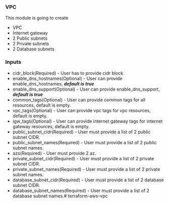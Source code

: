 ### VPC

This module is going to create
* VPC
* Internet gateway
* 2 Public subnets
* 2 Private subnets
* 2 Database subnets

### Inputs
* cidr_block(Required) - User has to provide cidr block
* enable_dns_hostnames(Optional) - User can provide enable_dns_hostnames, ***default is true***
* enable_dns_support(Optional) - User can provide enable_dns_support, ***default is true***
* common_tags(Optional) - User can provide common tags for all resources, default is empty.
* vpc_tags(Optional) - User can provide vpc tags for vpc resources, default is empty.
* igw_tags(Optional) - User can provide internet gateway tags for internet gateway resources, default is empty.
* public_subnet_cidr(Required) - User must provide a list of 2 public subnet CIDR.
* public_subnet_names(Required) - User must provide a list of 2 public subnet names.
* azs(Required) - User must provide 2 az.
* private_subnet_cidr(Required) - User must provide a list of 2 private subnet CIDR.
* private_subnet_names(Required) - User must provide a list of 2 private subnet names.
* database_subnet_cidr(Required) - User must provide a list of 2 database subnet CIDR.
* database_subnet_names(Required) - User must provide a list of 2 database subnet names.# terraform-aws-vpc
